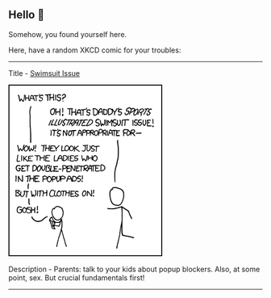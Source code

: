 ## Hello 👀

Somehow, you found yourself here.

Here, have a random XKCD comic for your troubles:

-----------------------------------

Title - [Swimsuit Issue](https://xkcd.com/751)

![Swimsuit Issue](./random_comic.png)

Description - Parents: talk to your kids about popup blockers. Also, at some point, sex. But crucial fundamentals first!

-----------------------------------